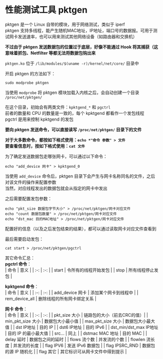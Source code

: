 # 性能测试工具 pktgen
pktgen 是一个 Linux 自带的模块，用于网络测试，类似于 iperf  
pktgen 支持多线程，能产生随机MAC地址，IP地址，端口号的数据报。可用于测试网卡发送速率，也可以用来测试其他网络设备（如路由器和交换机）  

**不过由于 pktgen 发送数据包的位置过于底层，好像不能通过 Hook 将其捕获（这意味着抓包、Netfilter 等都无法将数据包钩出来**  

`pktgen.ko` 位于 `/lib/modules/$(uname -r)/kernel/net/core/` 目录中  


开启 pktgen 的方法如下：  
``` Shell
sudo modprobe pktgen
```

当使用 `modprobe` 将 pktgen 模块加载入内核之后，会自动创建一个目录 `/proc/net/pktgen/`  

在这个目录，初始会有两类文件：`kpktgend_*` 和 `pgctrl`  
前者的数量和 CPU 的数量是一致的，每个 kpktgend 都看作一个发包线程  
pgctrl 是用来控制 kpktgend 的发包  

**要向 pktgen 发送命令，可以直接读写 `/proc/net/pktgen/` 目录下的文件**  

**对于大多数命令，都按如下格式使用：`echo *"命令 参数" > 文件`**  
**要查看信息时，按如下格式使用：`cat 文件`**  


为了确定发送数据包走哪张网卡，可以通过以下命令：  
``` Shell
echo "add_device 网卡" > kpktgend_0
```

当使用 `add_device` 命令后，pktgen 目录下会产生与网卡名称同名的文件，之后对该文件的操作来配置参数  
当然，对应线程发出的数据包就会从指定的网卡中发出  


之后需要配置发包参数：  
```Shell
echo "pkt_size 数据包字节大小" > /proc/net/pktgen/网卡对应文件
echo "count 数据包数量" > /proc/net/pktgen/网卡对应文件
echo "dst_mac 目的MAC地址" > /proc/net/pktgen/网卡对应文件
```

配置好的信息（以及之后发包结束的结果），都可以通过读取网卡对应文件查看到  


最后需要启动发包：  
``` Shell
cat start > /proc/net/pktgen/pgctrl
```

其它命令汇总：  
**pgctrl 命令**：  
| 命令 | 意义 |
| :-: | :-: |
| start | 令所有的线程开始发包 |
| stop | 所有线程停止发包 |

**kpktgend 命令**：  
| 命令 | 意义 |
| :-: | :-: |
| add_device 网卡 | 添加某个网卡到线程中 |
| rem_device_all | 删除线程的所有网卡绑定关系 |

**网卡 命令**：  
| 命令 | 意义 |
| :-: | :-: |
| pkt_size 大小 | 链路包的大小（前去CRC的值）|
| min_pkt_size 大小 | 数据包大小最小值 |
| max_pkt_size 大小 | 数据包大小最大值 |
| dst IP地址 | 目的 IP |
| dst6 IP地址 | 目的 IPv6 |
| dst_min/dst_max IP地址 | 目的 IP 的最小最大值 |
| src... | 同上 |
| dstmac MAC 地址 | 目的 MAC |
| delay 延时 | 数据包之间的延时 |
| flows 流个数 | 并发流的个数 |
| flowlen 流长度 | 并发流的长度 |
| flag IPV6 | 发送 IPv6 数据包 |
| flag IPSRC_RND | 数据包的源 IP 随机化 |
| flag 其它 | 其它标识可从网卡文件中得到提示 |
